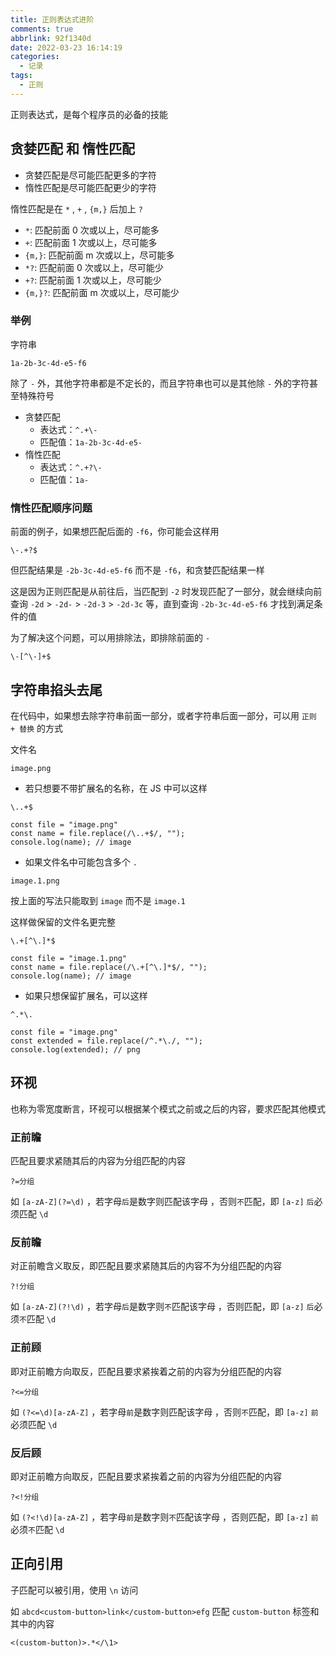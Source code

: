 ```yaml
---
title: 正则表达式进阶
comments: true
abbrlink: 92f1340d
date: 2022-03-23 16:14:19
categories:
  - 记录
tags:
  - 正则
---
```


正则表达式，是每个程序员的必备的技能

## 贪婪匹配 和 惰性匹配

- 贪婪匹配是尽可能匹配更多的字符
- 惰性匹配是尽可能匹配更少的字符

惰性匹配是在 `*` , `+` , `{m,}` 后加上 `?`

<!--more-->

- `*`: 匹配前面 0 次或以上，尽可能多
- `+`: 匹配前面 1 次或以上，尽可能多
- `{m,}`: 匹配前面 m 次或以上，尽可能多
- `*?`: 匹配前面 0 次或以上，尽可能少
- `+?`: 匹配前面 1 次或以上，尽可能少
- `{m,}?`: 匹配前面 m 次或以上，尽可能少

### 举例

字符串

```
1a-2b-3c-4d-e5-f6
```

除了 `-` 外，其他字符串都是不定长的，而且字符串也可以是其他除 `-` 外的字符甚至特殊符号

- 贪婪匹配
  - 表达式：`^.+\-`
  - 匹配值：`1a-2b-3c-4d-e5-`
- 惰性匹配
  - 表达式：`^.+?\-`
  - 匹配值：`1a-`

### 惰性匹配顺序问题

前面的例子，如果想匹配后面的 `-f6`，你可能会这样用

```
\-.+?$
```

但匹配结果是 `-2b-3c-4d-e5-f6` 而不是 `-f6`，和贪婪匹配结果一样

这是因为正则匹配是从前往后，当匹配到 `-2` 时发现匹配了一部分，就会继续向前查询 `-2d` > `-2d-` > `-2d-3` > `-2d-3c` 等，直到查询 `-2b-3c-4d-e5-f6` 才找到满足条件的值

为了解决这个问题，可以用排除法，即排除前面的 `-`

```
\-[^\-]+$
```

## 字符串掐头去尾

在代码中，如果想去除字符串前面一部分，或者字符串后面一部分，可以用 `正则 + 替换` 的方式

文件名

```
image.png
```

- 若只想要不带扩展名的名称，在 JS 中可以这样

```
\..+$
```

```JS
const file = "image.png"
const name = file.replace(/\..+$/, "");
console.log(name); // image
```

- 如果文件名中可能包含多个 `.`

```
image.1.png
```

按上面的写法只能取到 `image` 而不是 `image.1`

这样做保留的文件名更完整

```
\.+[^\.]*$
```

```JS
const file = "image.1.png"
const name = file.replace(/\.+[^\.]*$/, "");
console.log(name); // image
```

- 如果只想保留扩展名，可以这样

```
^.*\.
```

```JS
const file = "image.png"
const extended = file.replace(/^.*\./, "");
console.log(extended); // png
```

## 环视

也称为零宽度断言，环视可以根据某个模式之前或之后的内容，要求匹配其他模式

### 正前瞻

匹配且要求紧随其后的内容为分组匹配的内容

```
?=分组
```

如 `[a-zA-Z](?=\d)` ，若字母`后`是数字则匹配该字母 ，否则`不`匹配，即 `[a-z]` `后`必须匹配 `\d`

### 反前瞻

对正前瞻含义取反，即匹配且要求紧随其后的内容不为分组匹配的内容

```
?!分组
```

如 `[a-zA-Z](?!\d)` ，若字母`后`是数字则`不`匹配该字母 ，否则匹配，即 `[a-z]` `后`必须`不`匹配 `\d`

### 正前顾

即对正前瞻方向取反，匹配且要求紧挨着之前的内容为分组匹配的内容

```
?<=分组
```

如 `(?<=\d)[a-zA-Z]` ，若字母`前`是数字则匹配该字母 ，否则`不`匹配，即 `[a-z]` `前`必须匹配 `\d`

### 反后顾

即对正前瞻方向取反，匹配且要求紧挨着之前的内容为分组匹配的内容

```
?<!分组
```

如 `(?<!\d)[a-zA-Z]` ，若字母`前`是数字则`不`匹配该字母 ，否则匹配，即 `[a-z]` `前`必须`不`匹配 `\d`

## 正向引用

子匹配可以被引用，使用 `\n` 访问

如 `abcd<custom-button>link</custom-button>efg` 匹配 `custom-button` 标签和其中的内容

```
<(custom-button)>.*</\1>
```
